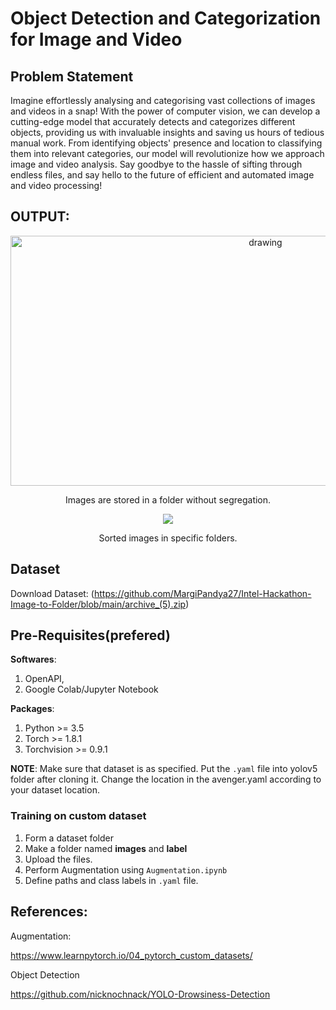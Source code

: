 
# Object Detection and Categorization for Image and Video 


## Problem Statement
Imagine effortlessly analysing and categorising vast collections of images and videos in a snap! With the power of computer vision, we can develop a cutting-edge model that accurately detects and categorizes different objects, providing us with invaluable insights and saving us hours of tedious manual work. From identifying objects' presence and location to classifying them into relevant categories, our model will revolutionize how we approach image and video analysis. Say goodbye to the hassle of sifting through endless files, and say hello to the future of efficient and automated image and video processing!

## **OUTPUT**: 

<p align="center">
<img src="https://github.com/MargiPandya27/Intel-Hackathon-Image-to-Folder/assets/117746681/ad6f7c69-31c8-4f86-ad18-6f8229bcfc9c" alt="drawing" width="800" height="400"/>
</p>

<p align="center">
Images are stored in a folder without segregation.
</p>


<p align="center">
  <img src="https://github.com/MargiPandya27/Intel-Hackathon-Image-to-Folder/assets/117746681/e82b42f0-0d15-46f0-ac3d-91fbb3509249" />
</p>

<p align="center">
 Sorted images in specific folders.
</p>


## Dataset

Download Dataset: (https://github.com/MargiPandya27/Intel-Hackathon-Image-to-Folder/blob/main/archive_(5).zip)


## Pre-Requisites(prefered)
**Softwares**:
1. OpenAPI,
2. Google Colab/Jupyter Notebook


**Packages**:
1. Python >= 3.5
2. Torch >= 1.8.1
3. Torchvision >= 0.9.1


**NOTE**:
Make sure that dataset is as specified. Put the `.yaml` file into yolov5 folder after cloning it. Change the location in the avenger.yaml according to your dataset location.

### Training on custom dataset 
1. Form a dataset folder 
2. Make a folder named **images** and **label** 
3. Upload the files.
4. Perform Augmentation using `Augmentation.ipynb`
5. Define paths and class labels in `.yaml` file.


## References:

Augmentation:

https://www.learnpytorch.io/04_pytorch_custom_datasets/

Object Detection

https://github.com/nicknochnack/YOLO-Drowsiness-Detection
